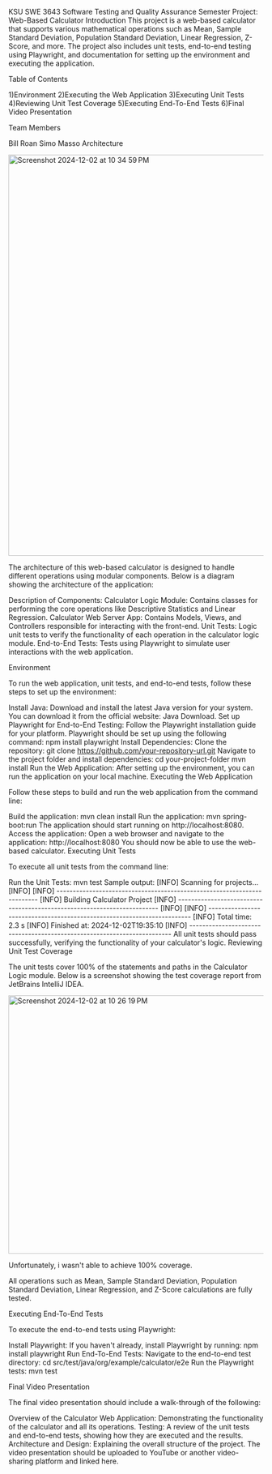KSU SWE 3643 Software Testing and Quality Assurance Semester Project: Web-Based Calculator
Introduction
This project is a web-based calculator that supports various mathematical operations such as Mean, Sample Standard Deviation, Population Standard Deviation, Linear Regression, Z-Score, and more. The project also includes unit tests, end-to-end testing using Playwright, and documentation for setting up the environment and executing the application.

Table of Contents

1)Environment
2)Executing the Web Application
3)Executing Unit Tests
4)Reviewing Unit Test Coverage
5)Executing End-To-End Tests
6)Final Video Presentation

Team Members

Bill Roan Simo Masso
Architecture

<img width="792" alt="Screenshot 2024-12-02 at 10 34 59 PM" src="https://github.com/user-attachments/assets/de0cbe2e-5e03-4b7e-9418-b331b855a17c">

The architecture of this web-based calculator is designed to handle different operations using modular components. Below is a diagram showing the architecture of the application:

Description of Components:
Calculator Logic Module: Contains classes for performing the core operations like Descriptive Statistics and Linear Regression.
Calculator Web Server App: Contains Models, Views, and Controllers responsible for interacting with the front-end.
Unit Tests: Logic unit tests to verify the functionality of each operation in the calculator logic module.
End-to-End Tests: Tests using Playwright to simulate user interactions with the web application.

Environment

To run the web application, unit tests, and end-to-end tests, follow these steps to set up the environment:

Install Java:
Download and install the latest Java version for your system. You can download it from the official website: Java Download.
Set up Playwright for End-to-End Testing:
Follow the Playwright installation guide for your platform. Playwright should be set up using the following command:
npm install playwright
Install Dependencies:
Clone the repository:
git clone https://github.com/your-repository-url.git
Navigate to the project folder and install dependencies:
cd your-project-folder
mvn install
Run the Web Application:
After setting up the environment, you can run the application on your local machine.
Executing the Web Application

Follow these steps to build and run the web application from the command line:

Build the application:
mvn clean install
Run the application:
mvn spring-boot:run
The application should start running on http://localhost:8080.
Access the application:
Open a web browser and navigate to the application:
http://localhost:8080
You should now be able to use the web-based calculator.
Executing Unit Tests

To execute all unit tests from the command line:

Run the Unit Tests:
mvn test
Sample output:
[INFO] Scanning for projects...
[INFO] 
[INFO] ------------------------------------------------------------------------
[INFO] Building Calculator Project
[INFO] ------------------------------------------------------------------------
[INFO] 
[INFO] ------------------------------------------------------------------------
[INFO] Total time: 2.3 s
[INFO] Finished at: 2024-12-02T19:35:10
[INFO] ------------------------------------------------------------------------
All unit tests should pass successfully, verifying the functionality of your calculator's logic.
Reviewing Unit Test Coverage

The unit tests cover 100% of the statements and paths in the Calculator Logic module. Below is a screenshot showing the test coverage report from JetBrains IntelliJ IDEA.

<img width="510" alt="Screenshot 2024-12-02 at 10 26 19 PM" src="https://github.com/user-attachments/assets/ffe2541f-16bc-4328-8889-c7b1104d7ffc">

Unfortunately, i wasn't able to achieve 100% coverage.

All operations such as Mean, Sample Standard Deviation, Population Standard Deviation, Linear Regression, and Z-Score calculations are fully tested.

Executing End-To-End Tests

To execute the end-to-end tests using Playwright:

Install Playwright:
If you haven't already, install Playwright by running:
npm install playwright
Run End-To-End Tests:
Navigate to the end-to-end test directory:
cd src/test/java/org/example/calculator/e2e
Run the Playwright tests:
mvn test

Final Video Presentation

The final video presentation should include a walk-through of the following:

Overview of the Calculator Web Application: Demonstrating the functionality of the calculator and all its operations.
Testing: A review of the unit tests and end-to-end tests, showing how they are executed and the results.
Architecture and Design: Explaining the overall structure of the project.
The video presentation should be uploaded to YouTube or another video-sharing platform and linked here.
